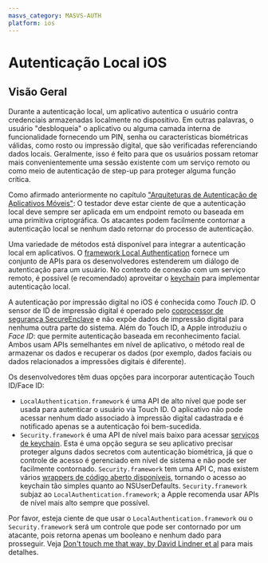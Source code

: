 ```yaml
---
masvs_category: MASVS-AUTH
platform: ios
---
```


# Autenticação Local iOS

## Visão Geral

Durante a autenticação local, um aplicativo autentica o usuário contra credenciais armazenadas localmente no dispositivo. Em outras palavras, o usuário "desbloqueia" o aplicativo ou alguma camada interna de funcionalidade fornecendo um PIN, senha ou características biométricas válidas, como rosto ou impressão digital, que são verificadas referenciando dados locais. Geralmente, isso é feito para que os usuários possam retomar mais convenientemente uma sessão existente com um serviço remoto ou como meio de autenticação de step-up para proteger alguma função crítica.

Como afirmado anteriormente no capítulo ["Arquiteturas de Autenticação de Aplicativos Móveis"](0x04e-Testing-Authentication-and-Session-Management.md): O testador deve estar ciente de que a autenticação local deve sempre ser aplicada em um endpoint remoto ou baseada em uma primitiva criptográfica. Os atacantes podem facilmente contornar a autenticação local se nenhum dado retornar do processo de autenticação.

Uma variedade de métodos está disponível para integrar a autenticação local em aplicativos. O [framework Local Authentication](https://developer.apple.com/documentation/localauthentication "Local Authentication framework") fornece um conjunto de APIs para os desenvolvedores estenderem um diálogo de autenticação para um usuário. No contexto de conexão com um serviço remoto, é possível (e recomendado) aproveitar o [keychain](https://developer.apple.com/library/content/documentation/Security/Conceptual/keychainServConcepts/01introduction/introduction.html "Keychain Services") para implementar autenticação local.

A autenticação por impressão digital no iOS é conhecida como _Touch ID_. O sensor de ID de impressão digital é operado pelo [coprocessor de segurança SecureEnclave](https://www.blackhat.com/docs/us-16/materials/us-16-Mandt-Demystifying-The-Secure-Enclave-Processor.pdf "Demystifying the Secure Enclave Processor by Tarjei Mandt, Mathew Solnik, and David Wang") e não expõe dados de impressão digital para nenhuma outra parte do sistema. Além do Touch ID, a Apple introduziu o _Face ID_: que permite autenticação baseada em reconhecimento facial. Ambos usam APIs semelhantes em nível de aplicativo, o método real de armazenar os dados e recuperar os dados (por exemplo, dados faciais ou dados relacionados a impressões digitais é diferente).

Os desenvolvedores têm duas opções para incorporar autenticação Touch ID/Face ID:

- `LocalAuthentication.framework` é uma API de alto nível que pode ser usada para autenticar o usuário via Touch ID. O aplicativo não pode acessar nenhum dado associado à impressão digital cadastrada e é notificado apenas se a autenticação foi bem-sucedida.
- `Security.framework` é uma API de nível mais baixo para acessar [serviços de keychain](https://developer.apple.com/documentation/security/keychain_services "keychain Services"). Esta é uma opção segura se seu aplicativo precisar proteger alguns dados secretos com autenticação biométrica, já que o controle de acesso é gerenciado em nível de sistema e não pode ser facilmente contornado. `Security.framework` tem uma API C, mas existem vários [wrappers de código aberto disponíveis](https://www.raywenderlich.com/147308/secure-ios-user-data-keychain-touch-id "How To Secure iOS User Data: The keychain and Touch ID"), tornando o acesso ao keychain tão simples quanto ao NSUserDefaults. `Security.framework` subjaz ao `LocalAuthentication.framework`; a Apple recomenda usar APIs de nível mais alto sempre que possível.

Por favor, esteja ciente de que usar o `LocalAuthentication.framework` ou o `Security.framework` será um controle que pode ser contornado por um atacante, pois retorna apenas um booleano e nenhum dado para prosseguir. Veja [Don't touch me that way, by David Lindner et al](https://www.youtube.com/watch?v=XhXIHVGCFFM "Don\'t Touch Me That Way - David Lindner") para mais detalhes.